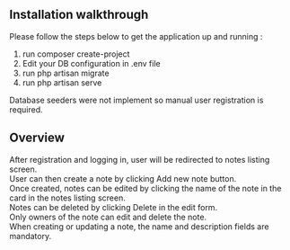 ## Installation walkthrough

Please follow the steps below to get the application up and running :

1. run composer create-project
1. Edit your DB configuration in .env file 
1. run php artisan migrate
1. run php artisan serve

Database seeders were not implement so manual user registration is required.

## Overview
After registration and logging in, user will be redirected to notes listing screen.  
User can then create a note by clicking Add new note button.  
Once created, notes can be edited by clicking the name of the note in the card in the notes listing screen.  
Notes can be deleted by clicking Delete in the edit form.  
Only owners of the note can edit and delete the note.  
When creating or updating a note, the name and description fields are mandatory.  
